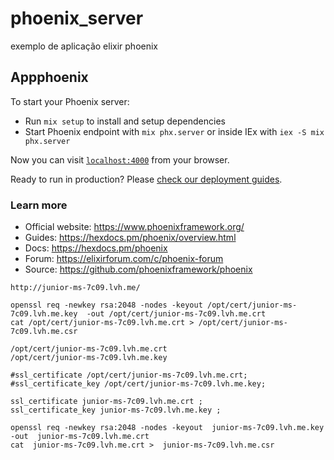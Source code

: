 # phoenix_server
exemplo de aplicação elixir phoenix


## Appphoenix

To start your Phoenix server:

  * Run `mix setup` to install and setup dependencies
  * Start Phoenix endpoint with `mix phx.server` or inside IEx with `iex -S mix phx.server`

Now you can visit [`localhost:4000`](http://localhost:4000) from your browser.

Ready to run in production? Please [check our deployment guides](https://hexdocs.pm/phoenix/deployment.html).

### Learn more

  * Official website: https://www.phoenixframework.org/
  * Guides: https://hexdocs.pm/phoenix/overview.html
  * Docs: https://hexdocs.pm/phoenix
  * Forum: https://elixirforum.com/c/phoenix-forum
  * Source: https://github.com/phoenixframework/phoenix


```
http://junior-ms-7c09.lvh.me/

openssl req -newkey rsa:2048 -nodes -keyout /opt/cert/junior-ms-7c09.lvh.me.key  -out /opt/cert/junior-ms-7c09.lvh.me.crt
cat /opt/cert/junior-ms-7c09.lvh.me.crt > /opt/cert/junior-ms-7c09.lvh.me.csr

/opt/cert/junior-ms-7c09.lvh.me.crt
/opt/cert/junior-ms-7c09.lvh.me.key  

#ssl_certificate /opt/cert/junior-ms-7c09.lvh.me.crt;
#ssl_certificate_key /opt/cert/junior-ms-7c09.lvh.me.key;

ssl_certificate junior-ms-7c09.lvh.me.crt ;
ssl_certificate_key junior-ms-7c09.lvh.me.key ;

openssl req -newkey rsa:2048 -nodes -keyout  junior-ms-7c09.lvh.me.key  -out  junior-ms-7c09.lvh.me.crt
cat  junior-ms-7c09.lvh.me.crt >  junior-ms-7c09.lvh.me.csr
```